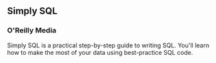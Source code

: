 ## Simply SQL 
### O'Reilly Media
Simply SQL is a practical step-by-step guide to writing SQL. You'll learn how to make the most of your data using best-practice SQL code.
